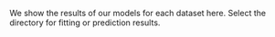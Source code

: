 We show the results of our models for each dataset here. Select the directory for fitting or prediction results.
